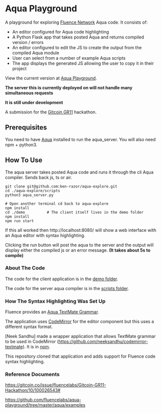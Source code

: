 # Aqua Playground

A playground for exploring [Fluence Network](https://fluence.network/) Aqua code. It consists of:

* An editor configured for Aqua code highlighting
* A Python Flask app that takes posted Aqua and returns compiled version / errors
* An editor configured to edit the JS to create the output from the compiled Aqua module
* User can select from a number of example Aqua scripts
* The app displays the generated JS allowing the user to copy it in their project

View the current version at [Aqua Playground](http://34.77.88.57/).

**The server this is currently deployed on will not handle many simultaneous requests**

**It is still under development**

A submission for the [Gitcoin GR11](https://gitcoin.co/issue/fluencelabs/Gitcoin-GR11-Hackathon/10/100026543#) hackathon.

## Prerequisites

You need to have [Aqua](https://doc.fluence.dev/aqua-book/getting-started/installation) installed to run the aqua_server. You will also need npm + python3.

## How To Use

The aqua server takes posted Aqua code and runs it through the cli Aqua compiler. Sends back js, ts or air.

```
git clone git@github.com:ben-razor/aqua-explore.git
cd ./aqua-explore/scripts
python3 aqua_server.py
```

```
# Open another terminal cd back to aqua-explore
npm install
cd ./demo          # The client itself lives in the demo folder
npm install
npm run start
```

If this all worked then http://localhost:8080/ will show a web interface with an Aqua editor with syntax highlighting. 

Clicking the run button will post the aqua to the server and the output will display either the compiled js or an error message. **(It takes about 5s to compile)** 

### About The Code

The code for the client application is in the [demo folder](https://github.com/ben-razor/aqua-explore/tree/main/demo).

The code for the server aqua compiler is in the [scripts folder](https://github.com/ben-razor/aqua-explore/tree/main/scripts).

### How The Syntax Highlighting Was Set Up

Fluence provides an [Aqua TextMate Grammar](https://github.com/fluencelabs/aqua-vscode/blob/main/syntaxes/aqua.tmLanguage.json).

The application uses [CodeMirror](https://codemirror.net/) for the editor component but this uses a different syntax format.

[Neek Sandhu] made a wrapper application that allows TextMate grammar to be used in CodeMirror (https://github.com/neeksandhu/codemirror-textmate). It is in [npm](https://npm.io/package/codemirror-textmate).

This repository cloned that application and adds support for Fluence code syntax highlighting.

### Reference Documents

https://gitcoin.co/issue/fluencelabs/Gitcoin-GR11-Hackathon/10/100026543#

https://github.com/fluencelabs/aqua-playground/tree/master/aqua/examples

